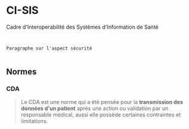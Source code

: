 # CI-SIS

<p class="emphase">Cadre d'Interoperabilité des Systèmes d'Information de Santé</p>

```{note}


Paragraphe sur l'aspect sécurité


```

## Normes

### CDA

> Le CDA est une norme qui a été pensée pour la **transmission des données d'un patient** après une action ou validation par un responsable médical, aussi elle possède certaines contraintes et limitations.